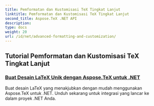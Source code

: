 ```yaml
---
title: Pemformatan dan Kustomisasi TeX Tingkat Lanjut
linktitle: Pemformatan dan Kustomisasi TeX Tingkat Lanjut
second_title: Aspose.TeX .NET API
description: 
type: docs
weight: 20
url: /id/net/advanced-formatting-and-customization/
---
```


## Tutorial Pemformatan dan Kustomisasi TeX Tingkat Lanjut
### [Buat Desain LaTeX Unik dengan Aspose.TeX untuk .NET](./create-custom-tex-formats/)
Buat desain LaTeX yang menakjubkan dengan mudah menggunakan Aspose.TeX untuk .NET. Unduh sekarang untuk integrasi yang lancar ke dalam proyek .NET Anda.